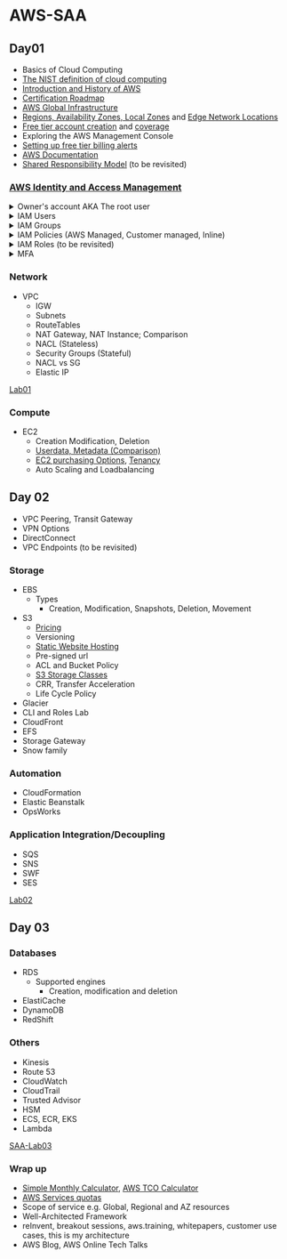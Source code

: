 # AWS-SAA

## Day01

- Basics of Cloud Computing 
- [The NIST definition of cloud computing](https://nvlpubs.nist.gov/nistpubs/Legacy/SP/nistspecialpublication800-145.pdf)
- [Introduction and History of AWS](https://techcrunch.com/2016/07/02/andy-jassys-brief-history-of-the-genesis-of-aws/)
- [Certification Roadmap](https://aws.amazon.com/certification/)
- [AWS Global Infrastructure](https://aws.amazon.com/about-aws/global-infrastructure/)
- [Regions, Availability Zones, Local Zones](https://docs.aws.amazon.com/AWSEC2/latest/UserGuide/using-regions-availability-zones.html) and [Edge Network Locations](https://aws.amazon.com/about-aws/global-infrastructure/regional-product-services/#AWS_Edge_Network_Locations)
- [Free tier account creation](https://aws.amazon.com/premiumsupport/knowledge-center/create-and-activate-aws-account/) and [coverage](https://aws.amazon.com/free/)
- Exploring the AWS Management Console
- [Setting up free tier billing alerts](https://docs.aws.amazon.com/awsaccountbilling/latest/aboutv2/tracking-free-tier-usage.html)
- [AWS Documentation](https://docs.aws.amazon.com/index.html)
- [Shared Responsibility Model](https://aws.amazon.com/compliance/shared-responsibility-model/) (to be revisited)

### [AWS Identity and Access Management](https://docs.aws.amazon.com/IAM/latest/UserGuide/introduction.html)

<details>
  <summary>Owner's account AKA The root user</summary>
  
[The AWS Account Root User](https://docs.aws.amazon.com/IAM/latest/UserGuide/id_root-user.html) and [only when to use it](https://docs.aws.amazon.com/general/latest/gr/aws_tasks-that-require-root.html)
</details>

<details>
  <summary>IAM Users</summary>
  
An AWS IAM user is an entity that you create in AWS to represent the person or service that uses it to interact with AWS. IAM Users have a set of permanent credentials such as an Access Key and/or Console ID-Password. You attach permission policies to the IAM user that determine what the user can and cannot do in AWS.
The console ID-password is used to access the services in the AWS account through the browser interface.
Access keys are a combination of an access key ID and a secret access key that are assigned to a user. These can be used to make programmatic calls to AWS when using the API in program code or at a command prompt when using the AWS CLI.
</details>

<details>
  <summary>IAM Groups</summary>
  
  If you find that you'll have several users who need similar permissions, you can define an IAM Group and associate your users to the group.
  
</details>

<details>
  <summary>IAM Policies (AWS Managed, Customer managed, Inline)</summary>
  
  By default, all permissions are denied unless explicitly granted. You may select predefined permissions from the list of AWS Managed Policies or define your own custom IAM policies.
  AWS Managed policies are common across all AWS customers. We can only use them but cannot modify/delete them. Customer-managed policies provide more precise control over your policies than AWS managed policies.
</details>

<details>
  <summary>IAM Roles (to be revisited)</summary>
  IAM Roles are used to provide temporary security credentials to any principal. One common case is allowing the EC2 service to distribute credentials to your application code running on an EC2 instance. Roles can also enable other scenarios in the enterprise such as cross-account access and identity federation.
  

</details>

<details>
  <summary>MFA</summary>
  
NA
</details>

### Network

- VPC
  - IGW
  - Subnets
  - RouteTables
  - NAT Gateway, NAT Instance; Comparison
  - NACL (Stateless)
  - Security Groups (Stateful)
  - NACL vs SG
  - Elastic IP

[Lab01](https://github.com/ashydv/aws-labs/blob/master/SAA-Lab01.md)

### Compute

- EC2
  - Creation Modification, Deletion
  - [Userdata, Metadata (Comparison)](https://docs.aws.amazon.com/AWSEC2/latest/UserGuide/ec2-instance-metadata.html)
  - [EC2 purchasing Options](https://docs.aws.amazon.com/AWSEC2/latest/UserGuide/instance-purchasing-options.html), [Tenancy](https://docs.aws.amazon.com/AWSEC2/latest/UserGuide/dedicated-instance.html)
  - Auto Scaling and Loadbalancing

## Day 02

- VPC Peering, Transit Gateway
- VPN Options
- DirectConnect
- VPC Endpoints (to be revisited)

### Storage

- EBS  
  - Types  
    - Creation, Modification, Snapshots, Deletion, Movement
- S3
  - [Pricing](https://aws.amazon.com/s3/pricing/)
  - Versioning
  - [Static Website Hosting](https://docs.aws.amazon.com/AmazonS3/latest/dev/WebsiteHosting.html)
  - Pre-signed url
  - ACL and Bucket Policy
  - [S3 Storage Classes](https://aws.amazon.com/s3/storage-classes/)
  - CRR, Transfer Acceleration
  - Life Cycle Policy
- Glacier
- CLI and Roles Lab
- CloudFront
- EFS
- Storage Gateway
- Snow family

### Automation

- CloudFormation
- Elastic Beanstalk
- OpsWorks

### Application Integration/Decoupling

- SQS
- SNS
- SWF
- SES


[Lab02](https://github.com/ashydv/aws-labs/blob/master/SAA-Lab02.md)

## Day 03

### Databases

- RDS
  - Supported engines
    - Creation, modification and deletion
- ElastiCache
- DynamoDB
- RedShift

### Others

- Kinesis
- Route 53
- CloudWatch
- CloudTrail
- Trusted Advisor
- HSM
- ECS, ECR, EKS
- Lambda

[SAA-Lab03](https://github.com/ashydv/aws-labs/blob/master/SAA-Lab03.md)

### Wrap up

- [Simple Monthly Calculator](https://calculator.s3.amazonaws.com/index.html), [AWS TCO Calculator](https://awstcocalculator.com/)
- [AWS Services quotas](https://docs.aws.amazon.com/general/latest/gr/aws_service_limits.html)
- Scope of service e.g. Global, Regional and AZ resources
- Well-Architected Framework
- reInvent, breakout sessions, aws.training, whitepapers, customer use cases, this is my architecture
- AWS Blog, AWS Online Tech Talks
